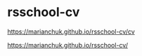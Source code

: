 # rsschool-cv

https://marianchuk.github.io/rsschool-cv/cv

https://marianchuk.github.io/rsschool-cv/

